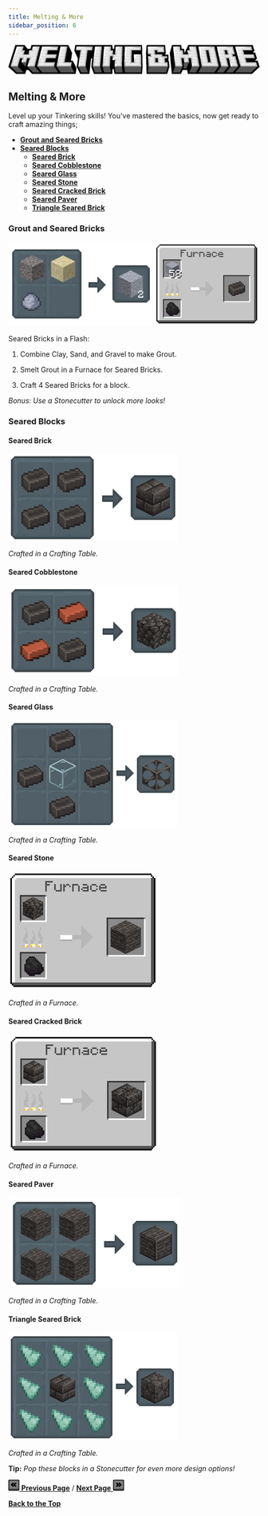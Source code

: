 ```yaml
---
title: Melting & More
sidebar_position: 6
---
```


![Melting & More](../_assets/images/tinkers-melting_&_more.png)

## Melting & More

Level up your Tinkering skills! You've mastered the basics, now get ready to craft amazing things;

- [**Grout and Seared Bricks**](./melting_and_more.md#grout-and-seared-bricks)
- [**Seared Blocks**](./melting_and_more.md#seared-blocks)
    - [**Seared Brick**](./melting_and_more.md#seared-brick)
    - [**Seared Cobblestone**](./melting_and_more.md#seared-cobblestone)
    - [**Seared Glass**](./melting_and_more.md#seared-glass)
    - [**Seared Stone**](./melting_and_more.md#seared-stone)
    - [**Seared Cracked Brick**](./melting_and_more.md#seared-cracked-brick)
    - [**Seared Paver**](./melting_and_more.md#seared-paver)
    - [**Triangle Seared Brick**](./melting_and_more.md#triangle-seared-brick)

### Grout and Seared Bricks

![Grout Crafting](../_assets/images/tinkers-grout_crafting.png)

Seared Bricks in a Flash:

1. Combine Clay, Sand, and Gravel to make Grout.

2. Smelt Grout in a Furnace for Seared Bricks.

3. Craft 4 Seared Bricks for a block.

*Bonus: Use a Stonecutter to unlock more looks!*

### Seared Blocks

#### Seared Brick

![Seared Brick](../_assets/images/tinkers-seared_brick_crafting.png)

*Crafted in a Crafting Table.*

#### Seared Cobblestone

![Seared Cobblestone](../_assets/images/tinkers-seared_cobble_crafting.png)

*Crafted in a Crafting Table.*

#### Seared Glass

![Seared Glass](../_assets/images/tinkers-seared_glass_crafting.png)

*Crafted in a Crafting Table.*

#### Seared Stone

![Seared Stone](../_assets/images/tinkers-seared_stone_crafting.png)

*Crafted in a Furnace.*

#### Seared Cracked Brick

![Seared Cracked Brick](../_assets/images/tinkers-seared_cracked_crafting.png)

*Crafted in a Furnace.*

#### Seared Paver

![Seared Paver](../_assets/images/tinkers-seared_paver_crafting.png)

*Crafted in a Crafting Table.*

#### Triangle Seared Brick

![Triangle Seared Brick](../_assets/images/tinkers-seared_triangle_crafting.png)

*Crafted in a Crafting Table.*
 
**Tip:** *Pop these blocks in a Stonecutter for even more design options!*

[![Back](../_assets/images/tinkers-back.png) **Previous Page**](./tool_repairs.md) / [**Next Page** ![Next](../_assets/images/tinkers-next.png)](./melter.md)

[**Back to the Top**](./melting_and_more.md)
